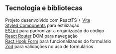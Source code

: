 ## Tecnologia e bibliotecas

Projeto desenvolvido com ReactTS + [Vite](https://vitejs.dev/guide/)<br />
[Styled Components](https://styled-components.com/) para estilização<br />
[ESLint](https://eslint.org/docs/latest/rules/) para padronizar a organização do código<br />
[React Router](https://reactrouter.com/en/main) DOM para navegação<br /> 
[Ract Hook Form](https://react-hook-form.com/) para funcionalizades do formulário<br />
[Zod](https://github.com/colinhacks/zod) para validações no uso de formulários<br />
